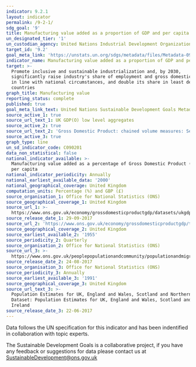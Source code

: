 ```yaml
---
indicator: 9.2.1
layout: indicator
permalink: /9-2-1/
sdg_goal: '9'
title: Manufacturing value added as a proportion of GDP and per capita
un_designated_tier: '1'
un_custodian_agency: United Nations Industrial Development Organization (UNIDO)
target_id: '9.2'
goal_meta_link: 'https://unstats.un.org/sdgs/metadata/files/Metadata-09-02-01.pdf'
indicator_name: Manufacturing value added as a proportion of GDP and per capita
target: >-
  Promote inclusive and sustainable industrialization and, by 2030,
  significantly raise industry's share of employment and gross domestic product,
  in line with national circumstances, and double its share in least developed
  countries
graph_title: Manufacturing value
reporting_status: complete
published: true
goal_meta_link_text: United Nations Sustainable Development Goals Metadata (pdf 217kB)
source_active_1: true
source_url_text_1: UK GDP(O) low level aggregates
source_active_2: true
source_url_text_2: 'Gross Domestic Product: chained volume measures: Seasonally adjusted £m'
source_active_3: true
graph_type: line
un_sd_indicator_code: C090201
data_non_statistical: false
national_indicator_available: >-
  Manufacturing value added as a percentage of Gross Domestic Product (GDP) and
  per capita
national_indicator_periodicity: Annually
national_earliest_available_data: '2000'
national_geographical_coverage: United Kingdom
computation_units: Percentage (%) and GBP (£)
source_organisation_1: Office for National Statistics (ONS)
source_geographical_coverage_1: United Kingdom
source_url_1: >-
  https://www.ons.gov.uk/economy/grossdomesticproductgdp/datasets/ukgdpolowlevelaggregates
source_release_date_1: 29-09-2017
source_url_2: 'https://www.ons.gov.uk/economy/grossdomesticproductgdp/timeseries/abmi/pn2'
source_geographical_coverage_2: United Kingdom
source_earliest_available_2: '1955'
source_periodicity_2: Quarterly
source_organisation_2: Office for National Statistics (ONS)
source_url_3: >-
  https://www.ons.gov.uk/peoplepopulationandcommunity/populationandmigration/populationestimates/datasets/populationestimatesforukenglandandwalesscotlandandnorthernireland
source_release_date_2: 24-08-2017
source_organisation_3: Office for National Statistics (ONS)
source_periodicity_3: Annually
source_earliest_available_3: '1991'
source_geographical_coverage_3: United Kingdom
source_url_text_3: >-
  Population Estimates for UK, England and Wales, Scotland and Northern Ireland
  Dataset: Population Estimates for UK, England and Wales, Scotland and Northern
  Ireland
source_release_date_3: 22-06-2017
---
```

Data follows the UN specification for this indicator and has been indentified in collaboration with topic experts.

The Sustainable Development Goals is a collaborative project, if you have any feedback or suggestions for data please contact us at <SustainableDevelopment@ons.gov.uk>  
